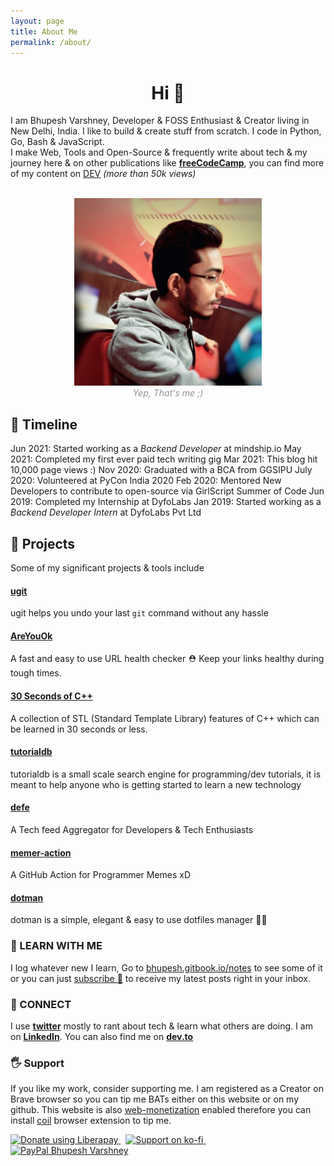 ```yaml
---
layout: page
title: About Me
permalink: /about/
---
```


<!--<style type="text/css">
	input[type=text],textarea {
	  width: 100%;
	  padding: 12px 20px;
	  margin: 8px 0;
	  display: inline-block;
	  border: 1px solid #ccc;
	  border-radius: 4px;
	  box-sizing: border-box;
	}

	input[type=submit] {
	  width: 100%;
	  background-color: #7C10DC;
	  color: white;
	  padding: 14px 20px;
	  margin: 8px 0;
	  border: none;
	  border-radius: 20px;
	  cursor: pointer;
	}

	input[type=submit]:hover {
	  background-color: #464ec4;
	}

	input[type=email] {
	 width: 100%;
	 padding: 12px 20px;
	 margin: 8px 0;
	 display: inline-block;
	 border: 1px solid #ccc;
         border-radius: 4px;
         box-sizing: border-box;
	}

</style>
-->
<h1 align="center">Hi 👋</h1>

I am Bhupesh Varshney, Developer & FOSS Enthusiast & Creator living in New Delhi, India. I like to build & create stuff from scratch.
I code in Python, Go, Bash & JavaScript.<br>
I make Web, Tools and Open-Source & frequently write about tech & my journey here & on other publications like [**freeCodeCamp**](https://www.freecodecamp.org/news/author/bhupesh/), you can find more of my content on [DEV](https://dev.to/bhupesh) _(more than 50k views)_

<br>
<center>
<img alt="Bhupesh Varshney Profile Image" src="https://raw.githubusercontent.com/Bhupesh-V/Bhupesh-V.github.io/master/images/profile1.jpg" height="300px">
<figcaption align="center" style="color: #939393;"><i>Yep, That's me ;)</i></figcaption>
</center>

## 📅️ Timeline

Jun 2021: Started working as a _Backend Developer_ at mindship.io
May 2021: Completed my first ever paid tech writing gig
Mar 2021: This blog hit 10,000 page views :)
Nov 2020: Graduated with a BCA from GGSIPU
July 2020: Volunteered at PyCon India 2020
Feb 2020: Mentored New Developers to contribute to open-source via GirlScript Summer of Code
Jun 2019: Completed my Internship at DyfoLabs
Jan 2019: Started working as a _Backend Developer Intern_ at DyfoLabs Pvt Ltd

<!-- ### 🌐 API
I am availabe as an API too 😜,

<img alt="Bhupesh's API" src="https://raw.githubusercontent.com/Bhupesh-V/Bhupesh-V.github.io/master/images/blog6.png" height="200px">
 -->
## 👷 Projects
Some of my significant projects & tools include

#### [ugit](https://github.com/Bhupesh-V/ugit)
ugit helps you undo your last `git` command without any hassle

#### [AreYouOk](https://github.com/Bhupesh-V/areyouok)
A fast and easy to use URL health checker ⛑️  Keep your links healthy during tough times.

#### [30 Seconds of C++](https://github.com/Bhupesh-V/30-seconds-of-cpp)
A collection of STL (Standard Template Library) features of C++ which can be learned in 30 seconds or less.

#### [tutorialdb](https://github.com/Bhupesh-V/tutorialdb)
tutorialdb is a small scale search engine for programming/dev tutorials, it is meant to help anyone who is getting started to learn a new technology

#### [defe](https://github.com/Bhupesh-V/defe)
A Tech feed Aggregator for Developers & Tech Enthusiasts

#### [memer-action](https://github.com/Bhupesh-V/memer-action)
A GitHub Action for Programmer Memes xD

#### [dotman](https://github.com/Bhupesh-V/dotman)
dotman is a simple, elegant & easy to use dotfiles manager 🖖🏽


### 📖 LEARN WITH ME
I log whatever new I learn, Go to <a href="https://bhupesh.gitbook.io/notes"  class="mark">bhupesh.gitbook.io/notes</a> to see some of it or you can just [subscribe 🚀](https://buttondown.email/bhupesh) to receive my latest posts right in your inbox.

### 🦄 CONNECT
I use [**twitter**](https://twitter.com/bhupeshimself) mostly to rant about tech & learn what others are doing. I am on [**LinkedIn**](https://www.linkedin.com/in/bhupesh-v/). You can also find me on [**dev.to**](https://dev.to/bhupesh)

### 🖐 Support 
If you like my work, consider supporting me. I am registered as a Creator on Brave browser so you can tip me BATs either on this website or on my github. This website is also [web-monetization](https://community.webmonetization.org/) enabled therefore you can install [coil](https://coil.com/) browser extension to tip me.

<a href="https://liberapay.com/bhupesh/donate">
	<img alt="Donate using Liberapay" src="https://liberapay.com/assets/widgets/donate.svg" height="40">
</a>&nbsp;
<a href="https://ko-fi.com/bhupesh">
	<img title="ko-fi/bhupesh" alt="Support on ko-fi" src="https://user-images.githubusercontent.com/34342551/88784787-12507980-d1ae-11ea-82fe-f55753340168.png" width="185">
</a>&nbsp;
<a href="https://paypal.me/BhupeshVarshney">
	<img title="PayPal Bhupesh Varshney" alt="PayPal Bhupesh Varshney" src="https://img.shields.io/badge/PayPal-00457C?style=for-the-badge&logo=paypal&logoColor=white" width="120">
</a>

<!-- <div id="contactform"> -->
<!-- <form enctype="text/plain" action="https://docs.google.com/forms/d/e/1FAIpQLSfim3RiM1NLrTszkwOv2uJ8mFMfZR6WZU-qKK6oRUlgA9vjuw/formResponse?" target="hidden_iframe" onsubmit="submitted=true;"> -->
<!-- <input type="email" name="entry.389706550" id="entry.389706550" placeholder="yo@hello.com" required /> -->
<!-- <input type="text" name="entry.1867581834" id="entry.1867581834" placeholder="Name" required /> -->
<!-- <textarea style="overflow:auto;resize:none;" name="entry.973008035" id="entry.973008035" placeholder="Send me a Hi.👋 :)" rows="4"></textarea> -->
<!-- <input type="submit" id="contact-button" value="Send" onclick="msg()"> -->
<!-- </form> -->
<!-- <iframe name="hidden_iframe" id="hidden_iframe" style="display:none;" onload="if(submitted) { clear()}"></iframe> -->
<!-- </div> -->


